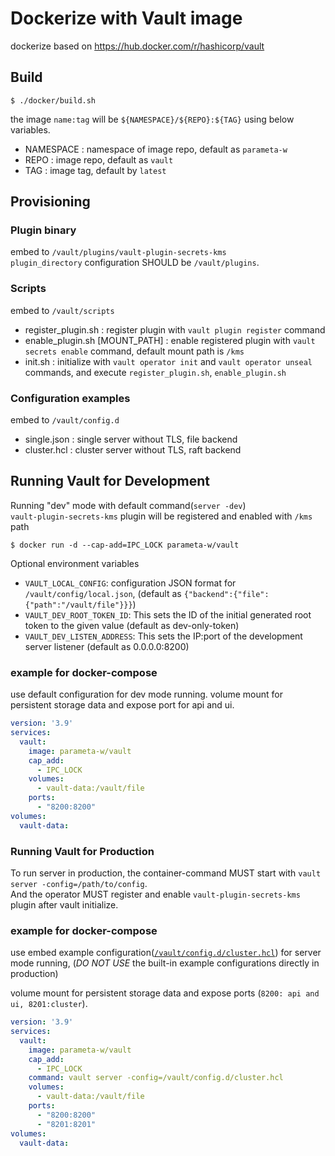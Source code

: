 # Dockerize with Vault image
dockerize based on https://hub.docker.com/r/hashicorp/vault 

## Build
```shell
$ ./docker/build.sh
```
the image `name:tag` will be `${NAMESPACE}/${REPO}:${TAG}` using below variables.
* NAMESPACE : namespace of image repo, default as `parameta-w`
* REPO : image repo, default as `vault`
* TAG : image tag, default by `latest`

## Provisioning
### Plugin binary
embed to `/vault/plugins/vault-plugin-secrets-kms`  
`plugin_directory` configuration SHOULD be `/vault/plugins`.

### Scripts
embed to `/vault/scripts`
* register_plugin.sh : register plugin with `vault plugin register` command
* enable_plugin.sh [MOUNT_PATH] : enable registered plugin with `vault secrets enable` command, default mount path is `/kms`
* init.sh : initialize with `vault operator init` and `vault operator unseal` commands,
  and execute `register_plugin.sh`, `enable_plugin.sh`

### Configuration examples
embed to `/vault/config.d`
* single.json : single server without TLS, file backend
* cluster.hcl : cluster server without TLS, raft backend

## Running Vault for Development
Running "dev" mode with default command(`server -dev`)  
`vault-plugin-secrets-kms` plugin will be registered and enabled with `/kms` path  

```shell 
$ docker run -d --cap-add=IPC_LOCK parameta-w/vault
```
Optional environment variables
* `VAULT_LOCAL_CONFIG`: configuration JSON format for `/vault/config/local.json`, (default as `{"backend":{"file":{"path":"/vault/file"}}}`)
* `VAULT_DEV_ROOT_TOKEN_ID`: This sets the ID of the initial generated root token to the given value (default as dev-only-token)
* `VAULT_DEV_LISTEN_ADDRESS`: This sets the IP:port of the development server listener (default as 0.0.0.0:8200)

### example for docker-compose
use default configuration for dev mode running.
volume mount for persistent storage data and expose port for api and ui. 
```yaml
version: '3.9'
services:
  vault:
    image: parameta-w/vault
    cap_add:
      - IPC_LOCK
    volumes:
      - vault-data:/vault/file
    ports:
      - "8200:8200"
volumes:
  vault-data:
```

### Running Vault for Production
To run server in production, the container-command MUST start with `vault server -config=/path/to/config`.  
And the operator MUST register and enable `vault-plugin-secrets-kms` plugin after vault initialize. 

### example for docker-compose
use embed example configuration([`/vault/config.d/cluster.hcl`](config.d/cluster.hcl)) for server mode running,
(*DO NOT USE* the built-in example configurations directly in production)
 
volume mount for persistent storage data and expose ports (`8200: api and ui, 8201:cluster`).
```yaml
version: '3.9'
services:
  vault:
    image: parameta-w/vault
    cap_add:
      - IPC_LOCK
    command: vault server -config=/vault/config.d/cluster.hcl 
    volumes:
      - vault-data:/vault/file
    ports:
      - "8200:8200"
      - "8201:8201"
volumes:
  vault-data:
```

